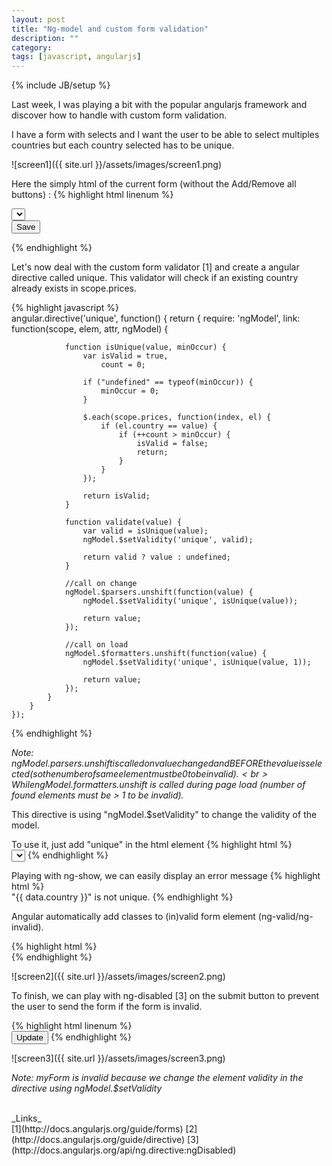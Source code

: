 ```yaml
---
layout: post
title: "Ng-model and custom form validation"
description: ""
category: 
tags: [javascript, angularjs]
---
```

{% include JB/setup %}

Last week, I was playing a bit with the popular angularjs framework and discover
how to handle with custom form validation.

I have a form with selects and  I want the user to be able to select multiples countries 
but each country selected has to be unique.

![screen1]({{ site.url }}/assets/images/screen1.png)

Here the simply html of the current form (without the Add/Remove all buttons) :
{% highlight html linenum %}   
    <form name="myForm" ng-submit="doSomething()">
        <div ng-repeat="price in prices">
            <select name="country" ng-model="price.country" required="required" ng-options="key as value for (key, value) in countries"></select>
        </div>
        <button type="submit" ng-disabled="myForm.$invalid">Save</button>
    </form>
{% endhighlight %}   

Let's now deal with the custom form validator [1] and create a angular directive
called unique. This validator will check if an existing country already exists in 
scope.prices.


{% highlight javascript  %}   
    angular.directive('unique', function() {
        return {
            require: 'ngModel',
            link: function(scope, elem, attr, ngModel) {

                function isUnique(value, minOccur) {
                    var isValid = true,
                        count = 0;

                    if ("undefined" == typeof(minOccur)) {
                        minOccur = 0;
                    }

                    $.each(scope.prices, function(index, el) {
                        if (el.country == value) {
                            if (++count > minOccur) {
                                isValid = false;
                                return;
                            }
                        }
                    });

                    return isValid;
                }

                function validate(value) {
                    var valid = isUnique(value);
                    ngModel.$setValidity('unique', valid);

                    return valid ? value : undefined;
                }

                //call on change
                ngModel.$parsers.unshift(function(value) {
                    ngModel.$setValidity('unique', isUnique(value));

                    return value;
                });

                //call on load
                ngModel.$formatters.unshift(function(value) {
                    ngModel.$setValidity('unique', isUnique(value, 1));

                    return value;
                });
            }
        }
    });
{% endhighlight %}   

_Note: ngModel.$parsers.unshift is called on value changed and BEFORE the value is selected (so 
the number of same element must be 0 to be invalid).<br>
While ngModel.$formatters.unshift is called during page load
(number of found elements must be > 1 to be invalid)._<br>

This directive is using "ngModel.$setValidity" to change the validity of the model.

To use it, just add "unique" in the html element 
{% highlight html  %}   
    <select ng-model="price.country" required="required" ng-options="key as value for (key, value) in countries" unique></select>
{% endhighlight %}   

Playing with ng-show, we can easily display an error message
{% highlight html %}   
 <span ng-show="myForm.element.$error.unique">
      "\{\{ data.country \}\}" is not unique.
</span>
{% endhighlight %}   


Angular automatically add classes to (in)valid form element (ng-valid/ng-invalid).

{% highlight html  %}   
    <style>
    .ng-invalid {
      border: 1px solid red;
    }
    </style>
{% endhighlight %}   

![screen2]({{ site.url }}/assets/images/screen2.png)

To finish, we can play with ng-disabled [3] on the submit button to prevent 
the user to send the form if the form is invalid.

{% highlight html linenum %}   
    <button type="submit" ng-disabled="myForm.$invalid">Update</button>
{% endhighlight %}   

![screen3]({{ site.url }}/assets/images/screen3.png)

_Note: myForm is invalid because we change the element validity in the directive using
ngModel.$setValidity_

<br/>
_Links_ <br>
[1](http://docs.angularjs.org/guide/forms)
[2](http://docs.angularjs.org/guide/directive)
[3](http://docs.angularjs.org/api/ng.directive:ngDisabled)
